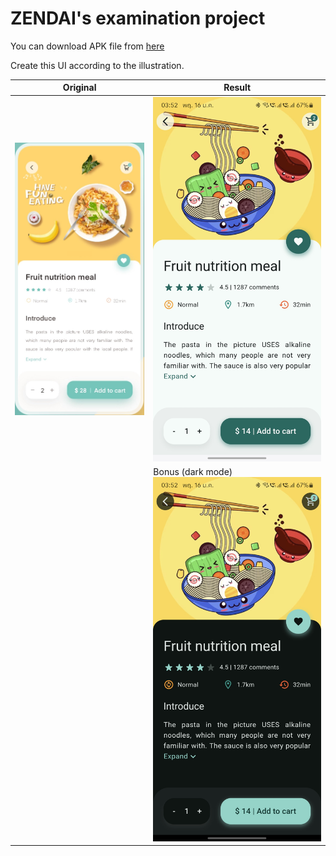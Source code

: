 # ZENDAI's examination project

You can download APK file from [here](assets/apk/app-debug.apk)

Create this UI according to the illustration.

| Original | Result |
|---|---|
| ![screenshot](assets/image/original.jpg) | ![screenshot](assets/image/result_light.jpg) |
|  | Bonus (dark mode) ![screenshot](assets/image/result_dark.jpg) |
